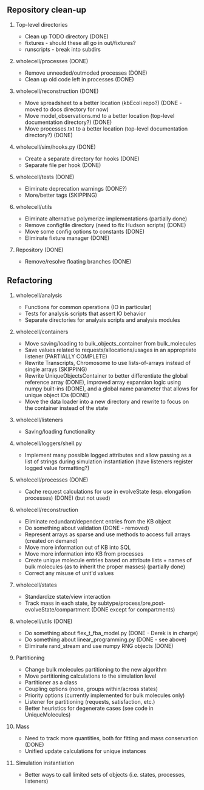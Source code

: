 
Repository clean-up
-------------------

1. Top-level directories
    * Clean up TODO directory (DONE)
    * fixtures - should these all go in out/fixtures?
    * runscripts - break into subdirs

2. wholecell/processes (DONE)
    * Remove unneeded/outmoded processes (DONE)
    * Clean up old code left in processes (DONE)

3. wholecell/reconstruction (DONE)
    * Move spreadsheet to a better location (kbEcoli repo?) (DONE - moved to docs directory for now)
    * Move model_observations.md to a better location (top-level documentation directory?) (DONE)
    * Move processes.txt to a better location (top-level documentation directory?) (DONE)

4. wholecell/sim/hooks.py (DONE)
    * Create a separate directory for hooks (DONE)
    * Separate file per hook (DONE)

5. wholecell/tests (DONE)
    * Eliminate deprecation warnings (DONE?)
    * More/better tags (SKIPPING)

6. wholecell/utils
   * Eliminate alternative polymerize implementations (partially done)
   * Remove configfile directory (need to fix Hudson scripts) (DONE)
   * Move some config options to constants (DONE)
   * Eliminate fixture manager (DONE)

7. Repository (DONE)
   * Remove/resolve floating branches (DONE)


Refactoring
-----------

1. wholecell/analysis
    * Functions for common operations (IO in particular)
    * Tests for analysis scripts that assert IO behavior
    * Separate directories for analysis scripts and analysis modules

2. wholecell/containers
    * Move saving/loading to bulk_objects_container from bulk_molecules
    * Save values related to requests/allocations/usages in an appropriate listener (PARTIALLY COMPLETE)
    * Rewrite Transcripts, Chromosome to use lists-of-arrays instead of single arrays (SKIPPING)
    * Rewrite UniqueObjectsContainer to better differentiate the global reference array (DONE), improved array expansion logic using numpy built-ins (DONE), and a global name parameter that allows for unique object IDs (DONE)
    * Move the data loader into a new directory and rewrite to focus on the container instead of the state

3. wholecell/listeners
    * Saving/loading functionality

4. wholecell/loggers/shell.py
    * Implement many possible logged attributes and allow passing as a list of strings during simulation instantiation (have listeners register logged value formatting?)

5. wholecell/processes (DONE)
    * Cache request calculations for use in evolveState (esp. elongation processes) (DONE) (but not used)

6. wholecell/reconstruction
    * Eliminate redundant/dependent entries from the KB object
    * Do something about validation (DONE - removed)
    * Represent arrays as sparse and use methods to access full arrays (created on demand)
    * Move more information out of KB into SQL
    * Move more information into KB from processes
    * Create unique molecule entries based on attribute lists + names of bulk molecules (as to inherit the proper masses) (partially done)
    * Correct any misuse of unit'd values

7. wholecell/states
    * Standardize state/view interaction
    * Track mass in each state, by subtype/process/pre,post-evolveState/compartment (DONE except for compartments)

8. wholecell/utils (DONE)
    * Do something about flex_t_fba_model.py (DONE - Derek is in charge)
    * Do something about linear_programming.py (DONE - see above)
    * Eliminate rand_stream and use numpy RNG objects (DONE)

9. Partitioning
    * Change bulk molecules partitioning to the new algorithm
    * Move partitioning calculations to the simulation level
    * Partitioner as a class
    * Coupling options (none, groups within/across states)
    * Priority options (currently implemented for bulk molecules only)
    * Listener for partitioning (requests, satisfaction, etc.)
    * Better heuristics for degenerate cases (see code in UniqueMolecules)

10. Mass
    * Need to track more quantities, both for fitting and mass conservation (DONE)
    * Unified update calculations for unique instances

11. Simulation instantiation
    * Better ways to call limited sets of objects (i.e. states, processes, listeners)
